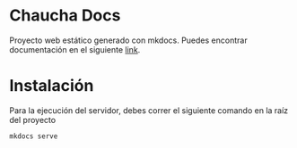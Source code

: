 # Chaucha Docs

Proyecto web estático generado con mkdocs. Puedes encontrar documentación en el siguiente [link](http://www.mkdocs.org/).

# Instalación

Para la ejecución del servidor, debes correr el siguiente comando en la raíz del proyecto

```
mkdocs serve

```


